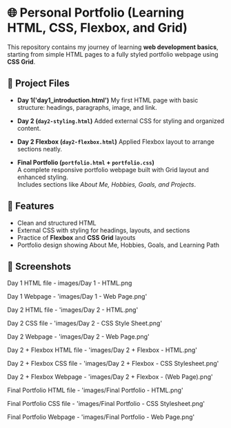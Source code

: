 # 🌐 Personal Portfolio (Learning HTML, CSS, Flexbox, and Grid)
This repository contains my journey of learning **web development basics**, starting from simple HTML pages to a fully styled portfolio webpage using **CSS Grid**.  

## 📂 Project Files

- **Day 1('day1_introduction.html')**
  My first HTML page with basic structure: headings, paragraphs, image, and link.  

- **Day 2 (`day2-styling.html`)**
  Added external CSS for styling and organized content.  

- **Day 2 Flexbox (`day2-flexbox.html`)**
  Applied Flexbox layout to arrange sections neatly.  

- **Final Portfolio (`portfolio.html` + `portfolio.css`)**  
  A complete responsive portfolio webpage built with Grid layout and enhanced styling.  
  Includes sections like *About Me, Hobbies, Goals, and Projects*.  


## 🎯 Features
- Clean and structured HTML  
- External CSS with styling for headings, layouts, and sections  
- Practice of **Flexbox** and **CSS Grid** layouts  
- Portfolio design showing About Me, Hobbies, Goals, and Learning Path  


## 📸 Screenshots
Day 1 HTML file - images/Day 1 - HTML.png

Day 1 Webpage - 'images/Day 1 - Web Page.png'

Day 2 HTML file - 'images/Day 2 - HTML.png'

Day 2 CSS file - 'images/Day 2 - CSS Style Sheet.png'

Day 2 Webpage - 'images/Day 2 - Web Page.png'

Day 2 + Flexbox HTML file - 'images/Day 2 + Flexbox - HTML.png'

Day 2 + Flexbox CSS file - 'images/Day 2 + Flexbox - CSS Stylesheet.png'

Day 2 + Flexbox Webpage - 'images/Day 2 + Flexbox - (Web Page).png'

Final Portfolio HTML file - 'images/Final Portfolio - HTML.png'

Final Portfolio CSS file - 'images/Final Portfolio - CSS Stylesheet.png'

Final Portfolio Webpage - 'images/Final Portfolio - Web Page.png'



